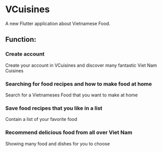 # VCuisines

A new Flutter application about Vietnamese Food.

## Function: 
### Create account
Create your account in VCuisines and discover many fantastic Viet Nam Cuisines
### Searching for food recipes and how to make food at home
Search for a Vietnameses Food that you want to make at home
### Save food recipes that you like in a list
Contain a list of your favorite food
### Recommend delicious food from all over Viet Nam
Showing many food and dishes for you to choose



